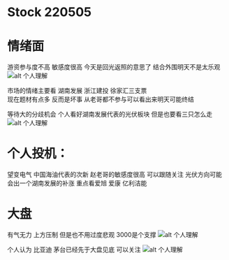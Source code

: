 # Stock 220505


# 情绪面
游资参与度不高 敏感度很高 今天是回光返照的意思了 结合外围明天不是太乐观 
![alt 个人理解](https://perday30kilo.github.io/posts/img/220505-01.jpg)


市场的情绪主要看 湖南发展 浙江建投 徐家汇三支票       
现在题材有点多 反而是坏事 从老哥都不参与可以看出来明天可能终结       

等待大的分歧机会 个人看好湖南发展代表的光伏板块 但是也要看三只怎么走      
![alt 个人理解](https://perday30kilo.github.io/posts/img/220505-02.jpg)

# 个人投机：
望变电气  中国海油代表的次新  赵老哥的敏感度很高  可以跟随关注
光伏方向可能会出一个湖南发展的补涨 重点看爱旭 爱康 亿利洁能

# 大盘
有气无力 上方压制 但是也不用过度悲观 3000是个支撑 
![alt 个人理解](https://perday30kilo.github.io/posts/img/220505-03.png)


个人认为 比亚迪 茅台已经先于大盘见底 可以关注
![alt 个人理解](https://perday30kilo.github.io/posts/img/220505-04.png)



